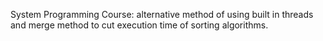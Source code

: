 System Programming Course: alternative method of using built in threads and merge method to cut execution time of sorting algorithms.
